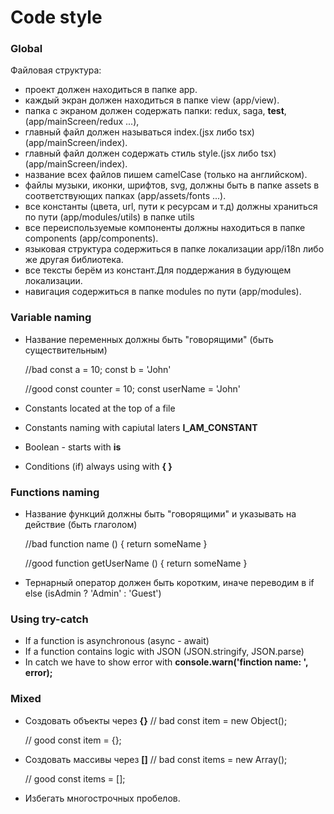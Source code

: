 # Code style

### Global

Файловая структура:
- проект должен находиться в папке app.
- каждый экран должен находиться в папке view (app/view).
- папка с экраном должен содержать папки: redux, saga, __test__, (app/mainScreen/redux ...),
- главный файл должен называться index.(jsx либо tsx) (app/mainScreen/index).
- главный файл должен содержать стиль style.(jsx либо tsx) (app/mainScreen/index).
- название всех файлов пишем camelCase (только на английском).
- файлы музыки, иконки, шрифтов, svg, должны быть в папке assets в соответствующих папках (app/assets/fonts ...).
- все константы (цвета, url, пути к ресурсам и т.д) должны храниться по пути (app/modules/utils) в папке utils
- все переиспользуемые компоненты должны находиться в папке components (app/components).
- языковая структура содержиться в папке локализации app/i18n либо же другая библиотека.
- все тексты берём из констант.Для поддержания в будующем локализации.
- навигация содержиться в папке modules по пути (app/modules).

### Variable naming

- Название переменных должны быть "говорящими" (быть существительным)

  //bad
  const a = 10;
  const b = 'John'

  //good
  const counter = 10;
  const userName = 'John'

- Constants located at the top of a file
- Constants naming with capiutal laters **I_AM_CONSTANT**
- Boolean - starts with **is**
- Conditions (if) always using with **{ }**

### Functions naming

- Название функций должны быть "говорящими" и указывать на действие (быть глаголом)

  //bad
  function name () {
    return someName
  }

  //good
  function getUserName () {
    return someName
  }

- Тернарный оператор должен быть коротким, иначе переводим в if else
  (isAdmin ? 'Admin' : 'Guest')

### Using try-catch

- If a function is asynchronous (async - await)
- If a function contains logic with JSON (JSON.stringify, JSON.parse)
- In catch we have to show error with **console.warn('finction name: ', error);**

### Mixed

- Создовать объекты через **{}**
  // bad
  const item = new Object();

  // good
  const item = {};

- Создовать массивы через **[]**
  // bad
  const items = new Array();

  // good
  const items = [];  

- Избегать многострочных пробелов.